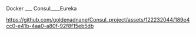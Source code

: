 Docker ___ Consul____Eureka


https://github.com/goldenadnane/Consul_project/assets/122232044/189e4cc0-e41b-4aa0-a80f-92f8f15eb5db

